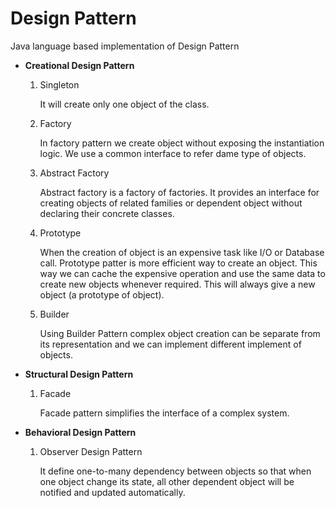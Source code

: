 # Design Pattern
Java language based implementation of Design Pattern

* <b>Creational Design Pattern</b>

	1. Singleton
	
		It will create only one object of the class.
		
	2. Factory
		
		In factory pattern we create object without exposing the instantiation logic. We use a common interface to refer dame type of objects.
		
	3. Abstract Factory
	
		Abstract factory is a factory of factories. It provides an interface for creating objects of related families or dependent object without declaring their concrete classes.
		
	4. Prototype
	
		When the creation of object is an expensive task like I/O or Database call. Prototype patter is more efficient way to create an object. This way we can cache the expensive operation and use the same data to create new objects whenever required. This will always give a new object (a prototype of object). 
		
	5. Builder
	
		Using Builder Pattern complex object creation can be separate from its representation and we can implement different implement of objects. 

* <b>Structural Design Pattern</b>

	1. Facade
	
		Facade pattern simplifies the interface of a complex system. 

* <b>Behavioral Design Pattern</b>

	1. Observer Design Pattern
	
		It define one-to-many dependency between objects so that when one object change its state, all other dependent object will be notified and updated automatically.


